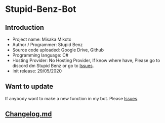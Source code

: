 # Stupid-Benz-Bot
## Introduction
+ Project name: Misaka Mikoto
+ Author / Programmer:	Stupid Benz
+ Source code uploaded:	Google Drive, Github
+ Programming language:	C#
+ Hosting Provider:	No Hosting Provider, If know where have, Please go to discord dm Stupid Benz or go to [Issues].
+ Init release:	29/05/2020

## Want to update
If anybody want to make a new function in my bot. Please [Issues]

## [Changelog.md]

[Issues]: https://github.com/Stupid-Benz/Stupid-Benz-Bot/issues/new
[CHANGELOG.md]: https://github.com/Stupid-Benz/Stupid-Benz-Bot/blob/master/CHANGELOG.md
